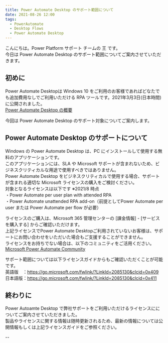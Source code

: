 ```yaml
---
title: Power Automate Desktop のサポート範囲について
date: 2021-08-26 12:00
tags:
  - PowerAutomate
  - Desktop Flows
  - Power Automate Desktop
---
```


こんにちは。Power Platform サポート チームの 王 です。  
今日は Power Automate Desktop のサポート範囲についてご案内させていただきます。  

<!-- more -->

## 初めに

Power Automate Desktopは Windows 10 をご利用のお客様であればどなたでも追加費用なしでご利用いただける RPA ツールです。2021年3月3日(日本時間)に公開されました。  
[Power Automate Desktop の概要](https://docs.microsoft.com/ja-jp/power-automate/desktop-flows/introduction)  

今回は Power Automate Desktop のサポート対象についてご案内します。  

## Power Automate Desktop のサポートについて

Windows の Power Automate Desktop は、PC にインストールして使用する無料のアプリケーションです。  
このアプリケーションには、SLA や Microsoft サポートが含まれないため、ビジネスクリティカルな用途で使用すべきではありません。  
Power Automate Desktop をビジネスクリティカルで使用する場合、サポートが含まれる適切な Microsoft ライセンスの購入をご検討ください。  
対象となるライセンスは以下です ※2021/8 時点  
・Power Automate per user plan with attended RPA  
・Power Automate unattended RPA add-on（前提としてPower Automate per user または Power Automate per flow が必要）  

ライセンスのご購入は、Microsoft 365 管理センターの [課金情報] - [サービスを購入する] からご確認いただけます。  
上記ライセンスでPower Automate Desktopご利用されていないお客様は、サポートにお問い合わせをいただいた場合もご支援することができません。  
ライセンスをお持ちでない場合は、以下のコミュニティをご活用ください。  
[Microsoft Power Automate Community](https://powerusers.microsoft.com/t5/Microsoft-Power-Automate/ct-p/MPACommunity)

サポート範囲については以下ライセンスガイドからもご確認いただくことが可能です。  
英語版　：https://go.microsoft.com/fwlink/?LinkId=2085130&clcid=0x409  
日本語版：https://go.microsoft.com/fwlink/?LinkId=2085130&clcid=0x411  

## 終わりに

Power Autoamte Desktop で弊社サポートをご利用いただけるライセンスにについてご案内させていただきました。  
製品やライセンスに関する情報は随時更新されるため、最新の情報については公開情報もしくは上記ライセンスガイドをご参照ください。  

--
